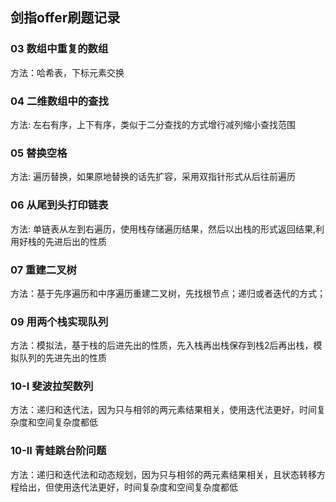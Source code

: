 ## 剑指offer刷题记录


### 03 数组中重复的数组
方法：哈希表，下标元素交换

### 04 二维数组中的查找
方法: 左右有序，上下有序，类似于二分查找的方式增行减列缩小查找范围

### 05 替换空格
方法: 遍历替换，如果原地替换的话先扩容，采用双指针形式从后往前遍历

### 06 从尾到头打印链表
方法: 单链表从左到右遍历，使用栈存储遍历结果，然后以出栈的形式返回结果,利用好栈的先进后出的性质

### 07 重建二叉树
方法：基于先序遍历和中序遍历重建二叉树，先找根节点；递归或者迭代的方式；


### 09 用两个栈实现队列
方法：模拟法，基于栈的后进先出的性质，先入栈再出栈保存到栈2后再出栈，模拟队列的先进先出的性质


### 10-I 斐波拉契数列
方法：递归和迭代法，因为只与相邻的两元素结果相关，使用迭代法更好，时间复杂度和空间复杂度都低

### 10-II 青蛙跳台阶问题
方法：递归和迭代法和动态规划，因为只与相邻的两元素结果相关，且状态转移方程给出，但使用迭代法更好，时间复杂度和空间复杂度都低
